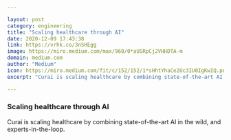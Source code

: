 ```yaml
---

layout: post
category: engineering
title: "Scaling healthcare through AI"
date: 2020-12-09 17:43:38
link: https://vrhk.co/3n5HEgg
image: https://miro.medium.com/max/960/0*aUSRpCj2VHHDTA-m
domain: medium.com
author: "Medium"
icon: https://miro.medium.com/fit/c/152/152/1*sHhtYhaCe2Uc3IU0IgKwIQ.png
excerpt: "Curai is scaling healthcare by combining state-of-the-art AI in the wild, and experts-in-the-loop."

---
```


### Scaling healthcare through AI

Curai is scaling healthcare by combining state-of-the-art AI in the wild, and experts-in-the-loop.